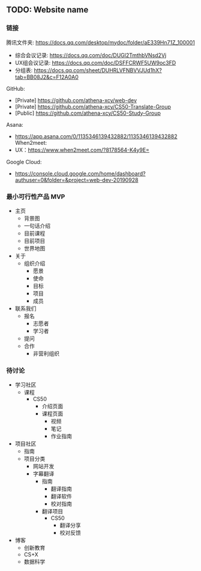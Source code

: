 ## TODO: Website name

### 链接
腾讯文件夹: https://docs.qq.com/desktop/mydoc/folder/aE339Hn71Z_100001
- 综合会议记录: https://docs.qq.com/doc/DUGl2TmthbVNsd2Vj  
- UX组会议记录: https://docs.qq.com/doc/DSFFCRWF5UW9oc3FD  
- 分组表: https://docs.qq.com/sheet/DUHRLVFNBVVJUd1hX?tab=BB08J2&c=F12A0A0  

GitHub:   
- [Private] https://github.com/athena-xcy/web-dev  
- [Private] https://github.com/athena-xcy/CS50-Translate-Group  
- [Public] https://github.com/athena-xcy/CS50-Study-Group  

Asana: 
- https://app.asana.com/0/1135346139432882/1135346139432882  
When2meet: 
- UX：https://www.when2meet.com/?8178564-K4y9E=  

Google Cloud: 
- https://console.cloud.google.com/home/dashboard?authuser=0&folder=&project=web-dev-20190928


### 最小可行性产品 MVP
- 主页
  - 背景图
  - 一句话介绍
  - 目前课程
  - 目前项目
  - 世界地图
- 关于
  - 组织介绍
    - 愿景
    - 使命
    - 目标
    - 项目
    - 成员
- 联系我们
  - 报名 
    - 志愿者
    - 学习者
  - 提问
  - 合作
    - 非营利组织


### 待讨论
- 学习社区
  - 课程
    - CS50
      - 介绍页面
      - 课程页面
        - 视频
        - 笔记
        - 作业指南
- 项目社区 
  - 指南
  - 项目分类
    - 网站开发
    - 字幕翻译
      - 指南
        - 翻译指南	
        - 翻译软件
        - 校对指南
      - 翻译项目
        - CS50
          - 翻译分享
          - 校对反馈
- 博客
  - 创新教育
  - CS+X
  - 数据科学
